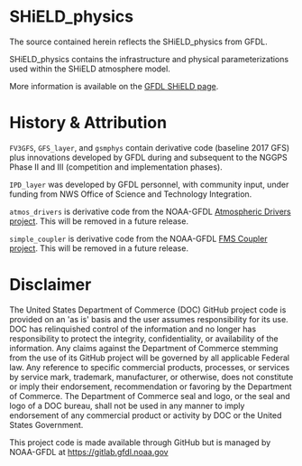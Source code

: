 # SHiELD_physics

The source contained herein reflects the SHiELD_physics from GFDL.

SHiELD_physics contains the infrastructure and physical parameterizations used within the SHiELD atmosphere model.

More information is available on the [GFDL SHiELD page](https://www.gfdl.noaa.gov/shield/).

# History & Attribution

```FV3GFS```, ```GFS_layer```, and ```gsmphys``` contain derivative code (baseline 2017 GFS) plus innovations developed by GFDL during and subsequent to the NGGPS Phase II and III (competition and implementation phases).

```IPD_layer``` was developed by GFDL personnel, with community input, under funding from NWS Office of Science and Technology Integration.

```atmos_drivers``` is derivative code from the NOAA-GFDL [Atmospheric Drivers project](https://github.com/NOAA-GFDL/atmos_drivers).  This will be removed in a future release.

```simple_coupler``` is derivative code from the NOAA-GFDL [FMS Coupler project](https://github.com/NOAA-GFDL/FMSCoupler).  This will be removed in a future release.

# Disclaimer

The United States Department of Commerce (DOC) GitHub project code is provided
on an 'as is' basis and the user assumes responsibility for its use. DOC has
relinquished control of the information and no longer has responsibility to
protect the integrity, confidentiality, or availability of the information. Any
claims against the Department of Commerce stemming from the use of its GitHub
project will be governed by all applicable Federal law. Any reference to
specific commercial products, processes, or services by service mark,
trademark, manufacturer, or otherwise, does not constitute or imply their
endorsement, recommendation or favoring by the Department of Commerce. The
Department of Commerce seal and logo, or the seal and logo of a DOC bureau,
shall not be used in any manner to imply endorsement of any commercial product
or activity by DOC or the United States Government.

This project code is made available through GitHub but is managed by NOAA-GFDL
at https://gitlab.gfdl.noaa.gov
